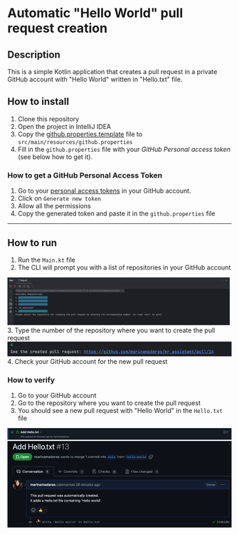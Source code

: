 # Automatic "Hello World" pull request creation

## Description
This is a simple Kotlin application that creates a pull request in a private GitHub account
with "Hello World" written in "Hello.txt" file.

## How to install
1. Clone this repository
2. Open the project in IntelliJ IDEA
3. Copy the [github.properties.template](src/main/resources/github.properties.template) file to `src/main/resources/github.properties`
4. Fill in the `github.properties` file with your _GitHub Personal access token_ (see below how to get it).
### How to get a GitHub Personal Access Token
1. Go to your [personal access tokens](https://github.com/settings/tokens) in your GitHub account.
2. Click on `Generate new token`
3. Allow all the permissions
4. Copy the generated token and paste it in the `github.properties` file
---
## How to run
1. Run the `Main.kt` file
2. The CLI will prompt you with a list of repositories in your GitHub account
<img src="src/main/resources/images/CLI.png" width="500"/>
3. Type the number of the repository where you want to create the pull request
<img src="src/main/resources/images/result.png" width="600"/>
4. Check your GitHub account for the new pull request

### How to verify
1. Go to your GitHub account
2. Go to the repository where you want to create the pull request
3. You should see a new pull request with "Hello World" in the `Hello.txt` file
<img src="src/main/resources/images/pull_request.png" width="600"/>
<img src="src/main/resources/images/pr_contents.png" width="600"/>
